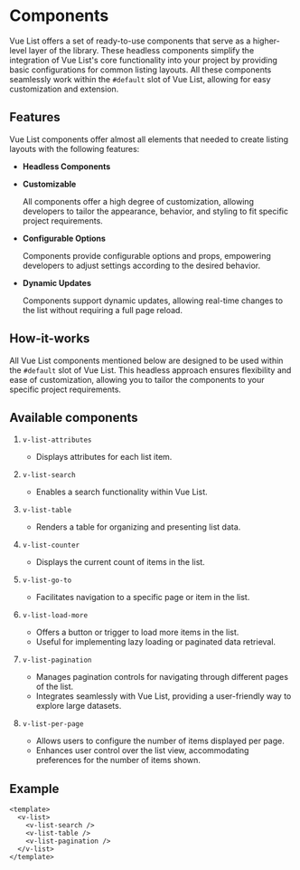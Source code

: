 # Components

Vue List offers a set of ready-to-use components that serve as a higher-level layer of the library. These headless components simplify the integration of Vue List's core functionality into your project by providing basic configurations for common listing layouts. All these components seamlessly work within the `#default` slot of Vue List, allowing for easy customization and extension.

## Features

Vue List components offer almost all elements that needed to create listing layouts with the following features:

- **Headless Components**
- **Customizable**

  All components offer a high degree of customization, allowing developers to tailor the appearance, behavior, and styling to fit specific project requirements.

- **Configurable Options**

  Components provide configurable options and props, empowering developers to adjust settings according to the desired behavior.

- **Dynamic Updates**

  Components support dynamic updates, allowing real-time changes to the list without requiring a full page reload.

## How-it-works

All Vue List components mentioned below are designed to be used within the `#default` slot of Vue List. This headless approach ensures flexibility and ease of customization, allowing you to tailor the components to your specific project requirements.

## Available components

1. `v-list-attributes`

   - Displays attributes for each list item.

2. `v-list-search`

   - Enables a search functionality within Vue List.

3. `v-list-table`

   - Renders a table for organizing and presenting list data.

4. `v-list-counter`

   - Displays the current count of items in the list.

5. `v-list-go-to`

   - Facilitates navigation to a specific page or item in the list.

6. `v-list-load-more`

   - Offers a button or trigger to load more items in the list.
   - Useful for implementing lazy loading or paginated data retrieval.

7. `v-list-pagination`

   - Manages pagination controls for navigating through different pages of the list.
   - Integrates seamlessly with Vue List, providing a user-friendly way to explore large datasets.

8. `v-list-per-page`
   - Allows users to configure the number of items displayed per page.
   - Enhances user control over the list view, accommodating preferences for the number of items shown.

## Example

```vue [app.vue]
<template>
  <v-list>
    <v-list-search />
    <v-list-table />
    <v-list-pagination />
  </v-list>
</template>
```
